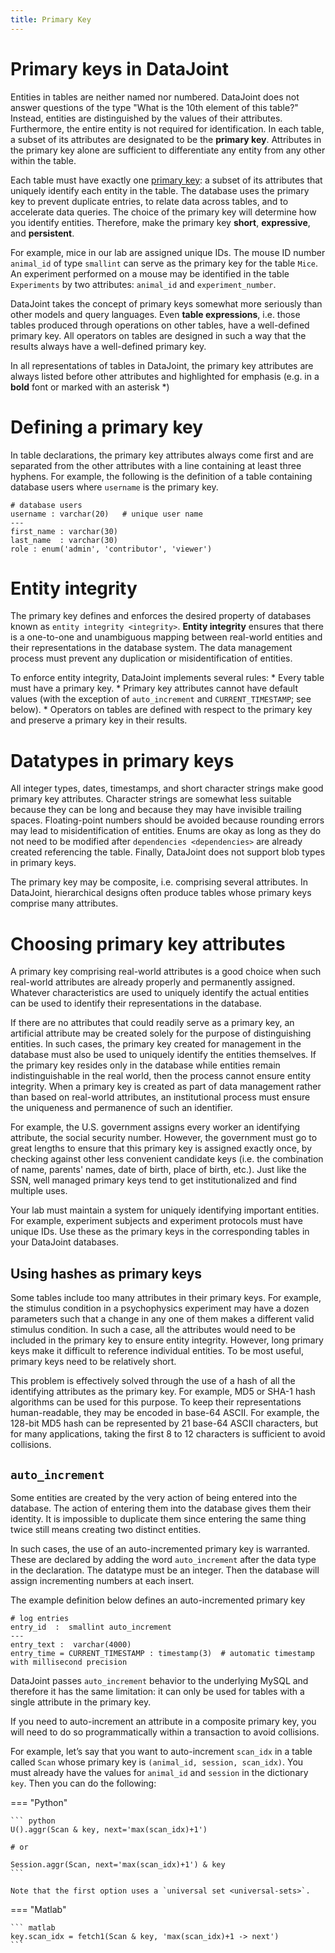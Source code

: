 ```yaml
---
title: Primary Key
---
```


# Primary keys in DataJoint

Entities in tables are neither named nor numbered. DataJoint does not
answer questions of the type "What is the 10th element of this table?"
Instead, entities are distinguished by the values of their attributes.
Furthermore, the entire entity is not required for identification. In
each table, a subset of its attributes are designated to be the
**primary key**. Attributes in the primary key alone are sufficient to
differentiate any entity from any other within the table.

Each table must have exactly one [primary
key](http://en.wikipedia.org/wiki/Primary_key): a subset of its
attributes that uniquely identify each entity in the table. The database
uses the primary key to prevent duplicate entries, to relate data across
tables, and to accelerate data queries. The choice of the primary key
will determine how you identify entities. Therefore, make the primary
key **short**, **expressive**, and **persistent**.

For example, mice in our lab are assigned unique IDs. The mouse ID
number `animal_id` of type `smallint` can serve as the primary key for
the table `Mice`. An experiment performed on a mouse may be identified
in the table `Experiments` by two attributes: `animal_id` and
`experiment_number`.

DataJoint takes the concept of primary keys somewhat more seriously than
other models and query languages. Even **table expressions**, i.e. those
tables produced through operations on other tables, have a well-defined
primary key. All operators on tables are designed in such a way that the
results always have a well-defined primary key.

In all representations of tables in DataJoint, the primary key
attributes are always listed before other attributes and highlighted for
emphasis (e.g. in a **bold** font or marked with an asterisk \*)

# Defining a primary key

In table declarations, the primary key attributes always come first and
are separated from the other attributes with a line containing at least
three hyphens. For example, the following is the definition of a table
containing database users where `username` is the primary key.

    # database users
    username : varchar(20)   # unique user name
    ---
    first_name : varchar(30)
    last_name  : varchar(30)
    role : enum('admin', 'contributor', 'viewer')

# Entity integrity

The primary key defines and enforces the desired property of databases
known as `entity integrity <integrity>`. **Entity integrity** ensures
that there is a one-to-one and unambiguous mapping between real-world
entities and their representations in the database system. The data
management process must prevent any duplication or misidentification of
entities.

To enforce entity integrity, DataJoint implements several rules: \*
Every table must have a primary key. \* Primary key attributes cannot
have default values (with the exception of `auto_increment` and
`CURRENT_TIMESTAMP`; see below). \* Operators on tables are defined with
respect to the primary key and preserve a primary key in their results.

# Datatypes in primary keys

All integer types, dates, timestamps, and short character strings make
good primary key attributes. Character strings are somewhat less
suitable because they can be long and because they may have invisible
trailing spaces. Floating-point numbers should be avoided because
rounding errors may lead to misidentification of entities. Enums are
okay as long as they do not need to be modified after
`dependencies <dependencies>` are already created referencing the table.
Finally, DataJoint does not support blob types in primary keys.

The primary key may be composite, i.e. comprising several attributes. In
DataJoint, hierarchical designs often produce tables whose primary keys
comprise many attributes.

# Choosing primary key attributes

A primary key comprising real-world attributes is a good choice when
such real-world attributes are already properly and permanently
assigned. Whatever characteristics are used to uniquely identify the
actual entities can be used to identify their representations in the
database.

If there are no attributes that could readily serve as a primary key, an
artificial attribute may be created solely for the purpose of
distinguishing entities. In such cases, the primary key created for
management in the database must also be used to uniquely identify the
entities themselves. If the primary key resides only in the database
while entities remain indistinguishable in the real world, then the
process cannot ensure entity integrity. When a primary key is created as
part of data management rather than based on real-world attributes, an
institutional process must ensure the uniqueness and permanence of such
an identifier.

For example, the U.S. government assigns every worker an identifying
attribute, the social security number. However, the government must go
to great lengths to ensure that this primary key is assigned exactly
once, by checking against other less convenient candidate keys (i.e. the
combination of name, parents' names, date of birth, place of birth,
etc.). Just like the SSN, well managed primary keys tend to get
institutionalized and find multiple uses.

Your lab must maintain a system for uniquely identifying important
entities. For example, experiment subjects and experiment protocols must
have unique IDs. Use these as the primary keys in the corresponding
tables in your DataJoint databases.

## Using hashes as primary keys

Some tables include too many attributes in their primary keys. For
example, the stimulus condition in a psychophysics experiment may have a
dozen parameters such that a change in any one of them makes a different
valid stimulus condition. In such a case, all the attributes would need
to be included in the primary key to ensure entity integrity. However,
long primary keys make it difficult to reference individual entities. To
be most useful, primary keys need to be relatively short.

This problem is effectively solved through the use of a hash of all the
identifying attributes as the primary key. For example, MD5 or SHA-1
hash algorithms can be used for this purpose. To keep their
representations human-readable, they may be encoded in base-64 ASCII.
For example, the 128-bit MD5 hash can be represented by 21 base-64 ASCII
characters, but for many applications, taking the first 8 to 12
characters is sufficient to avoid collisions.

## `auto_increment`

Some entities are created by the very action of being entered into the
database. The action of entering them into the database gives them their
identity. It is impossible to duplicate them since entering the same
thing twice still means creating two distinct entities.

In such cases, the use of an auto-incremented primary key is warranted.
These are declared by adding the word `auto_increment` after the data
type in the declaration. The datatype must be an integer. Then the
database will assign incrementing numbers at each insert.

The example definition below defines an auto-incremented primary key

    # log entries
    entry_id  :  smallint auto_increment
    ---
    entry_text :  varchar(4000)
    entry_time = CURRENT_TIMESTAMP : timestamp(3)  # automatic timestamp with millisecond precision

DataJoint passes `auto_increment` behavior to the underlying MySQL and
therefore it has the same limitation: it can only be used for tables
with a single attribute in the primary key.

If you need to auto-increment an attribute in a composite primary key,
you will need to do so programmatically within a transaction to avoid
collisions.

For example, let’s say that you want to auto-increment `scan_idx` in a
table called `Scan` whose primary key is
`(animal_id, session, scan_idx)`. You must already have the values for
`animal_id` and `session` in the dictionary `key`. Then you can do the
following:

=== "Python"

    ``` python
    U().aggr(Scan & key, next='max(scan_idx)+1')

    # or

    Session.aggr(Scan, next='max(scan_idx)+1') & key
    ```

    Note that the first option uses a `universal set <universal-sets>`.

=== "Matlab"

    ``` matlab
    key.scan_idx = fetch1(Scan & key, 'max(scan_idx)+1 -> next')
    ```

